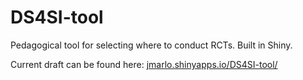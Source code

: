 # DS4SI-tool
Pedagogical tool for selecting where to conduct RCTs. Built in Shiny.

Current draft can be found here: [jmarlo.shinyapps.io/DS4SI-tool/](https://jmarlo.shinyapps.io/DS4SI-tool/)
